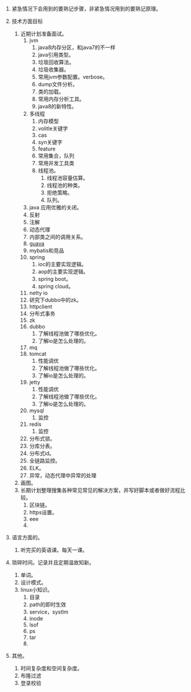 1. 紧急情况下会用到的要熟记步骤，非紧急情况用到的要熟记原理。        
1. 技术方面目标      
    1. 近期计划准备面试。      
        1. jvm   
            1. java8内存分区，和java7的不一样
            1. java引用类型。      
            1. 垃圾回收算法。     
            1. 垃圾收集器。    
            1. 常用jvm参数配置。verbose。        
            1. dump文件分析。 
            2. 类的加载。  
            1. 常用内存分析工具。
            1. java8的新特性。
        1. 多线程     
            1. 内存模型      
            1. volitle关键字        
            1. cas     
            1. syn关键字     
            1. feature       
            1. 常用集合，队列      
            1. 常用并发工具类      
            1. 线程池。      
                1. 线程池容量估算。      
                1. 线程池的种类。    
                1. 拒绝策略。    
                1. 队列。    
        1. java 应用优雅的关闭。  
        2. 反射
        3. 注解
        4. 动态代理
        4. 内部类之间的调用关系。
        4. [guava](http://ifeve.com/google-guava/)
        5. mybatis和竞品
        1. spring     
            1. ioc的主要实现逻辑。      
            1. aop的主要实现逻辑。    
            1. spring boot。     
            1. spring cloud。    
        1. netty   io      
        2. 研究下dubbo中的zk。
        1. httpclient    
        1. 分布式事务        
        1. zk        
        1. dubbo     
            1. 了解线程池做了哪些优化。     
            1. 了解io是怎么处理的。     
        1. mq      
        1. tomcat           
            1. 性能调优
            1. 了解线程池做了哪些优化。     
            1. 了解io是怎么处理的。    
        1. jetty          
            1. 性能调优        
            1. 了解线程池做了哪些优化。     
            1. 了解io是怎么处理的。     
        1. mysql       
            1. 监控     
        1. redis       
            1. 监控     
        1. 分布式锁。      
        1. 分库分表。      
        1. 分布式id。     
        1. 全链路监控。    
        1. ELK。      
        2. 异常，动态代理中异常的处理
    1. 画图。        
    1. 长期计划整理搜集各种常见常见的解决方案，并写好脚本或者做好流程比较。      
        1. 区块链。       
        1. https设置。     
        1. eee       
        1. 
        
 1. 语言方面的。      
    1. 听完买的英语课。每天一课。             
 
 1. 琐碎时间。记录并且定期温故知新。          
    1. 单词。     
    1. 设计模式。      
    1. linux小知识。 
        1. 目录
        3. path的即时生效
        4. service，systlm
        1. inode
        2. lsof
        3. ps
        5. tar   
        6. 
 1. 其他。      
    1. 时间复杂度和空间复杂度。    
    1. 布隆过滤     
    2. 登录校验    
